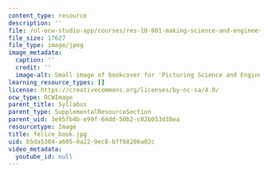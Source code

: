 ```yaml
---
content_type: resource
description: ''
file: /ol-ocw-studio-app/courses/res-10-001-making-science-and-engineering-pictures-a-practical-guide-to-presenting-your-work-spring-2016/b5da5304a6050a229ec8b7f68206a02c_felice_book.jpg
file_size: 17627
file_type: image/jpeg
image_metadata:
  caption: ''
  credit: ''
  image-alt: Small image of bookcover for 'Picturing Science and Engineering.'
learning_resource_types: []
license: https://creativecommons.org/licenses/by-nc-sa/4.0/
ocw_type: OCWImage
parent_title: Syllabus
parent_type: SupplementalResourceSection
parent_uid: 3e95fb4b-e99f-64dd-50b2-c02b053d38ea
resourcetype: Image
title: felice_book.jpg
uid: b5da5304-a605-0a22-9ec8-b7f68206a02c
video_metadata:
  youtube_id: null
---
```

